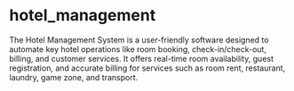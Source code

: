 # hotel_management
The Hotel Management System is a user-friendly software designed to automate key hotel operations like room booking, check-in/check-out, billing, and customer services. It offers real-time room availability, guest registration, and accurate billing for services such as room rent, restaurant, laundry, game zone, and transport. 
